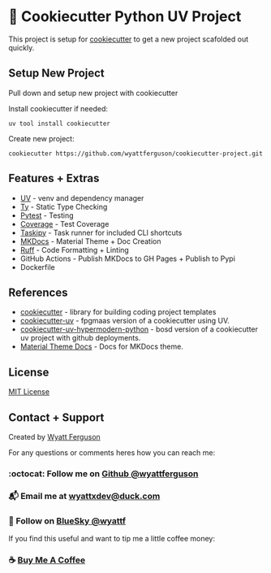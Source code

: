 # :cookie: Cookiecutter Python UV Project

This project is setup for [cookiecutter](https://www.cookiecutter.io/) to get a new project scafolded out quickly.

## Setup New Project

Pull down and setup new project with cookiecutter

Install cookiecutter if needed:

```
uv tool install cookiecutter
```

Create new project:

```
cookiecutter https://github.com/wyattferguson/cookiecutter-project.git
```

## Features + Extras

- [UV](https://docs.astral.sh/uv/) - venv and dependency manager
- [Ty](https://docs.astral.sh/ty/) - Static Type Checking
- [Pytest](https://docs.pytest.org/en/stable/) - Testing
- [Coverage](https://coverage.readthedocs.io/en/7.6.12/) - Test Coverage
- [Taskipy](https://github.com/taskipy/taskipy) - Task runner for included CLI shortcuts
- [MKDocs](https://squidfunk.github.io/mkdocs-material/) - Material Theme + Doc Creation
- [Ruff](https://docs.astral.sh/ruff/) - Code Formatting + Linting
- GitHub Actions - Publish MKDocs to GH Pages + Publish to Pypi
- Dockerfile

## References

- [cookiecutter](https://www.cookiecutter.io/) - library for building coding project templates
- [cookiecutter-uv](https://github.com/fpgmaas/cookiecutter-uv) - fpgmaas version of a cookiecutter using UV.
- [cookiecutter-uv-hypermodern-python](https://github.com/bosd/cookiecutter-uv-hypermodern-python) - bosd version of a cookiecutter uv project with github deployments.
- [Material Theme Docs](https://squidfunk.github.io/mkdocs-material/getting-started/) - Docs for MKDocs theme.

## License

[MIT License](https://github.com/wyattferguson/cookiecutter-project/blob/main/LICENSE)

## Contact + Support

Created by [Wyatt Ferguson](https://github.com/wyattferguson)

For any questions or comments heres how you can reach me:

### :octocat: Follow me on [Github @wyattferguson](https://github.com/wyattferguson)

### :mailbox_with_mail: Email me at [wyattxdev@duck.com](wyattxdev@duck.com)

### :tropical_drink: Follow on [BlueSky @wyattf](https://wyattf.bsky.social)

If you find this useful and want to tip me a little coffee money:

### :coffee: [Buy Me A Coffee](https://www.buymeacoffee.com/wyattferguson)
